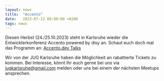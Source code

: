 ```yaml
---
layout: news
title:  "Accento"
date:   2023-07-12 08:00:00 +0200
tags: news
---
```


Diesen Herbst (24./25.10.2023) steht in Karlsruhe wieder die Entwicklerkonferenz Accento powered by disy an.
Schaut euch doch mal das Programm an: [Accento.dev Talks](https://2023.accento.dev/talks/)

Wir von der JUG Karlsruhe haben die Möglichkeit an rabattierte Tickets zu kommen. Bei Interesse, könnt Ihr euch gerne bei uns via  [jugkarlsruhe@gmail.com](mailto:jugkarlsruhe@gmail.com) melden oder uns bei einem der nächsten Meetups ansprechen.